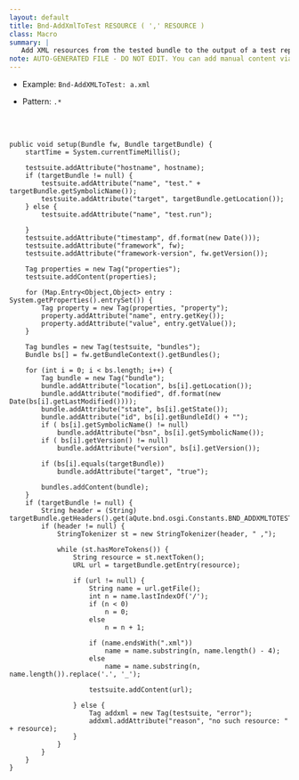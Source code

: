 ```yaml
---
layout: default
title: Bnd-AddXmlToTest RESOURCE ( ',' RESOURCE )
class: Macro
summary: |
   Add XML resources from the tested bundle to the output of a test report.
note: AUTO-GENERATED FILE - DO NOT EDIT. You can add manual content via same filename in ext folder. 
---
```


- Example: `Bnd-AddXMLToTest: a.xml`

- Pattern: `.*`

<!-- Manual content from: ext/bnd_addxmltotest.md --><br /><br />

	public void setup(Bundle fw, Bundle targetBundle) {
		startTime = System.currentTimeMillis();

		testsuite.addAttribute("hostname", hostname);
		if (targetBundle != null) {
			testsuite.addAttribute("name", "test." + targetBundle.getSymbolicName());
			testsuite.addAttribute("target", targetBundle.getLocation());
		} else {
			testsuite.addAttribute("name", "test.run");

		}
		testsuite.addAttribute("timestamp", df.format(new Date()));
		testsuite.addAttribute("framework", fw);
		testsuite.addAttribute("framework-version", fw.getVersion());

		Tag properties = new Tag("properties");
		testsuite.addContent(properties);

		for (Map.Entry<Object,Object> entry : System.getProperties().entrySet()) {
			Tag property = new Tag(properties, "property");
			property.addAttribute("name", entry.getKey());
			property.addAttribute("value", entry.getValue());
		}

		Tag bundles = new Tag(testsuite, "bundles");
		Bundle bs[] = fw.getBundleContext().getBundles();

		for (int i = 0; i < bs.length; i++) {
			Tag bundle = new Tag("bundle");
			bundle.addAttribute("location", bs[i].getLocation());
			bundle.addAttribute("modified", df.format(new Date(bs[i].getLastModified())));
			bundle.addAttribute("state", bs[i].getState());
			bundle.addAttribute("id", bs[i].getBundleId() + "");
			if ( bs[i].getSymbolicName() != null)
				bundle.addAttribute("bsn", bs[i].getSymbolicName());
			if ( bs[i].getVersion() != null)
				bundle.addAttribute("version", bs[i].getVersion());

			if (bs[i].equals(targetBundle))
				bundle.addAttribute("target", "true");

			bundles.addContent(bundle);
		}
		if (targetBundle != null) {
			String header = (String) targetBundle.getHeaders().get(aQute.bnd.osgi.Constants.BND_ADDXMLTOTEST);
			if (header != null) {
				StringTokenizer st = new StringTokenizer(header, " ,");

				while (st.hasMoreTokens()) {
					String resource = st.nextToken();
					URL url = targetBundle.getEntry(resource);

					if (url != null) {
						String name = url.getFile();
						int n = name.lastIndexOf('/');
						if (n < 0)
							n = 0;
						else
							n = n + 1;

						if (name.endsWith(".xml"))
							name = name.substring(n, name.length() - 4);
						else
							name = name.substring(n, name.length()).replace('.', '_');

						testsuite.addContent(url);

					} else {
						Tag addxml = new Tag(testsuite, "error");
						addxml.addAttribute("reason", "no such resource: " + resource);
					}
				}
			}
		}
	}
